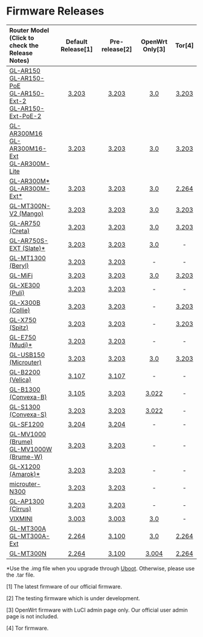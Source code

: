 # Firmware Releases

| Router Model<br>(Click to check the<br>Release Notes) | Default Release[1] | Pre-release[2] | OpenWrt Only[3] | Tor[4] |
| :----------------------------------------------------------- | :-------: | :------------: | :----------: | :----------------------------------------------------------: |
| [GL-AR150<br>GL-AR150-PoE<br>GL-AR150-Ext-2<br>GL-AR150-Ext-PoE-2](GL-AR150.md) |     <a href="https://dl.gl-inet.com/firmware/ar150/v1/" target="_blank">3.203</a>     | <a href="https://dl.gl-inet.com/firmware/ar150/testing/" target="_blank">3.203</a> |   <a href="https://dl.gl-inet.com/firmware/ar150/clean/" target="_blank">3.0</a>   |<a href="https://dl.gl-inet.com/firmware/ar150/tor/" target="_blank">3.203</a>|
| [GL-AR300M16<br>GL-AR300M16-Ext<br>GL-AR300M-Lite](GL-AR300M.md) |     <a href="https://dl.gl-inet.com/firmware/ar300m/v1/" target="_blank">3.203</a>     | <a href="https://dl.gl-inet.com/firmware/ar300m/testing/" target="_blank">3.203</a> |      <a href="https://dl.gl-inet.com/firmware/ar300m/clean/" target="_blank">3.0</a>      |<a href="https://dl.gl-inet.com/firmware/ar300m/tor/" target="_blank">3.203</a>|
| [GL-AR300M\*<br>GL-AR300M-Ext*](GL-AR300M.md) | <a href="https://dl.gl-inet.com/firmware/ar300m/nand/v1/" target="_blank">3.203</a> | <a href="https://dl.gl-inet.com/firmware/ar300m/nand/testing/" target="_blank">3.203</a> | <a href="https://dl.gl-inet.com/firmware/ar300m/nand/clean/" target="_blank">3.0</a> |<a href="https://dl.gl-inet.com/firmware/ar300m/nand/tor/" target="_blank">2.264</a>|
| [GL-MT300N-V2 (Mango)](GL-MT300N-V2.md)                             |     <a href="https://dl.gl-inet.com/firmware/mt300n-v2/v1/" target="_blank">3.203</a>     | <a href="https://dl.gl-inet.com/firmware/mt300n-v2/testing/" target="_blank">3.203</a> | <a href="https://dl.gl-inet.com/firmware/mt300n-v2/clean/" target="_blank">3.0</a> |<a href="https://dl.gl-inet.com/firmware/mt300n-v2/tor/" target="_blank">3.203</a>|
| [GL-AR750 (Creta)](GL-AR750.md) |     <a href="https://dl.gl-inet.com/firmware/ar750/v1/" target="_blank">3.203</a>     | <a href="https://dl.gl-inet.com/firmware/ar750/testing/" target="_blank">3.203</a> |     <a href="https://dl.gl-inet.com/firmware/ar750/clean/" target="_blank">3.0</a>     | <a href="https://dl.gl-inet.com/firmware/ar750/tor/" target="_blank">3.203</a> |
| [GL-AR750S-EXT (Slate)*](GL-AR750S-Ext.md) |     <a href="https://dl.gl-inet.com/firmware/ar750s/release/" target="_blank">3.203</a>     | <a href="https://dl.gl-inet.com/firmware/ar750s/testing/" target="_blank">3.203</a> |   <a href="https://dl.gl-inet.com/firmware/ar750s/clean/" target="_blank">3.0</a>   |-|
| [GL-MT1300 (Beryl)](GL-MT1300.md) | <a href="https://dl.gl-inet.com/firmware/mt1300/release/" target="_blank">3.203</a>| <a href="https://dl.gl-inet.com/firmware/mt1300/testing/" target="_blank">3.203</a> |-|-|
| [GL-MiFi](GL-MiFi.md) |     <a href="https://dl.gl-inet.com/firmware/mifi/v1/" target="_blank">3.203</a>     | <a href="https://dl.gl-inet.com/firmware/mifi/testing/" target="_blank">3.203</a> |     <a href="https://dl.gl-inet.com/firmware/mifi/clean/" target="_blank">3.0</a>     | <a href="https://dl.gl-inet.com/firmware/mifi/testing/" target="_blank">3.203</a> |
| [GL-XE300 (Puli)](GL-XE300.md) |     <a href="https://dl.gl-inet.com/firmware/xe300/release/" target="_blank">3.203</a>     | <a href="https://dl.gl-inet.com/firmware/xe300/testing/" target="_blank">3.203</a> |-|-|
| [GL-X300B (Collie)](GL-X300B.md) |     <a href="https://dl.gl-inet.com/firmware/x300b/release/" target="_blank">3.203</a>     | <a href="https://dl.gl-inet.com/firmware/x300b/testing/" target="_blank">3.203</a> |-| <a href="https://dl.gl-inet.com/firmware/x300b/tor/" target="_blank">3.203</a> |
| [GL-X750 (Spitz)](GL-X750.md) | <a href="https://dl.gl-inet.com/firmware/x750/release/" target="_blank">3.203</a> | <a href="https://dl.gl-inet.com/firmware/x750/testing/" target="_blank">3.203</a> |-| <a href="https://dl.gl-inet.com/firmware/x750/tor/" target="_blank">3.203</a> |
| [GL-E750 (Mudi)*](GL-E750.md)| <a href="https://dl.gl-inet.com/firmware/e750/release/" target="_blank">3.203</a>| <a href="https://dl.gl-inet.com/firmware/e750/testing/" target="_blank">3.203</a> |-|-|
| [GL-USB150 (Microuter)](GL-USB150.md)                        |     <a href="https://dl.gl-inet.com/firmware/usb150/v1/" target="_blank">3.203</a>     | <a href="https://dl.gl-inet.com/firmware/usb150/testing/" target="_blank">3.203</a> |     <a href="https://dl.gl-inet.com/firmware/usb150/clean/" target="_blank">3.0</a>     | <a href="https://dl.gl-inet.com/firmware/usb150/tor/" target="_blank">3.203</a> |
| [GL-B2200 (Velica)](GL-B2200.md)                                     |     <a href="https://dl.gl-inet.com/firmware/b2200/release/" target="_blank">3.107</a>     |     <a href="https://dl.gl-inet.com/firmware/b2200/testing/" target="_blank">3.107</a>     |-|-|
| [GL-B1300 (Convexa-B)](GL-B1300.md)                                     |     <a href="https://dl.gl-inet.com/firmware/b1300/v1/" target="_blank">3.105</a>     |     <a href="https://dl.gl-inet.com/firmware/b1300/testing/" target="_blank">3.203</a>     | <a href="https://dl.gl-inet.com/firmware/b1300/clean/" target="_blank">3.022</a> |-|
| [GL-S1300 (Convexa-S)](GL-S1300.md)                                     |     <a href="https://dl.gl-inet.com/firmware/s1300/release/" target="_blank">3.203</a>     |     <a href="https://dl.gl-inet.com/firmware/s1300/testing/" target="_blank">3.203</a>     | <a href="https://dl.gl-inet.com/firmware/s1300/clean/" target="_blank">3.022</a> |-|
| [GL-SF1200](GL-SF1200.md) | <a href="https://dl.gl-inet.com/firmware/sf1200/release/" target="_blank">3.204</a> | <a href="https://dl.gl-inet.com/firmware/sf1200/testing/" target="_blank">3.204</a> |-|-|
| [GL-MV1000 (Brume)<br>GL-MV1000W (Brume-W)](GL-MV1000.md) | <a href="https://dl.gl-inet.com/firmware/mv1000/v1/" target="_blank">3.203</a> | <a href="https://dl.gl-inet.com/firmware/mv1000/testing/" target="_blank">3.203</a> |-|-|
| [GL-X1200 (Amarok)*](GL-X1200.md) | <a href="https://dl.gl-inet.com/firmware/x1200/release/" target="_blank">3.203</a> | <a href="https://dl.gl-inet.com/firmware/x1200/testing/" target="_blank">3.203</a> |-|-|
| [microuter-N300](microuter-N300.md)| <a href="https://dl.gl-inet.com/firmware/n300/release/" target="_blank">3.203</a>| <a href="https://dl.gl-inet.com/firmware/n300/testing/" target="_blank">3.203</a> |-|-|
| [GL-AP1300 (Cirrus)](GL-AP1300.md) | <a href="https://dl.gl-inet.com/firmware/ap1300/release/" target="_blank">3.203</a>| <a href="https://dl.gl-inet.com/firmware/ap1300/testing/" target="_blank">3.203</a> |-|-|
| [VIXMINI](VIXMINI.md) | <a href="https://dl.gl-inet.com/firmware/vixmini/release/" target="_blank">3.003</a> | <a href="https://dl.gl-inet.com/firmware/vixmini/testing/" target="_blank">3.003</a> | <a href="https://dl.gl-inet.com/firmware/vixmini/clean/" target="_blank">3.0</a> |-|
| [GL-MT300A<br>GL-MT300A-Ext](GL-MT300A.md) | <a href="https://dl.gl-inet.com/firmware/mt300a/v1/" target="_blank">2.264</a> | <a href="https://dl.gl-inet.com/firmware/mt300a/testing/" target="_blank">3.100</a> | <a href="https://dl.gl-inet.com/firmware/mt300a/clean/" target="_blank">3.0</a> |<a href="https://dl.gl-inet.com/firmware/mt300a/tor/" target="_blank">2.264</a>|
| [GL-MT300N](GL-MT300N.md)                                   |     <a href="https://dl.gl-inet.com/firmware/mt300n/v1/" target="_blank">2.264</a>     | <a href="https://dl.gl-inet.com/firmware/mt300n/testing/" target="_blank">3.100</a> |      <a href="https://dl.gl-inet.com/firmware/mt300n/clean/" target="_blank">3.004</a>      |<a href="https://dl.gl-inet.com/firmware/mt300n/tor/" target="_blank">2.264</a>|

*Use the .img file when you upgrade through <a href="https://docs.gl-inet.com/en/3/troubleshooting/debrick/" target="_blank">Uboot</a>. Otherwise, please use the .tar file.

[1] The latest firmware of our official firmware.

[2] The testing firmware which is under development.

[3] OpenWrt firmware with LuCI admin page only. Our official user admin page is not included.

[4] Tor firmware.


